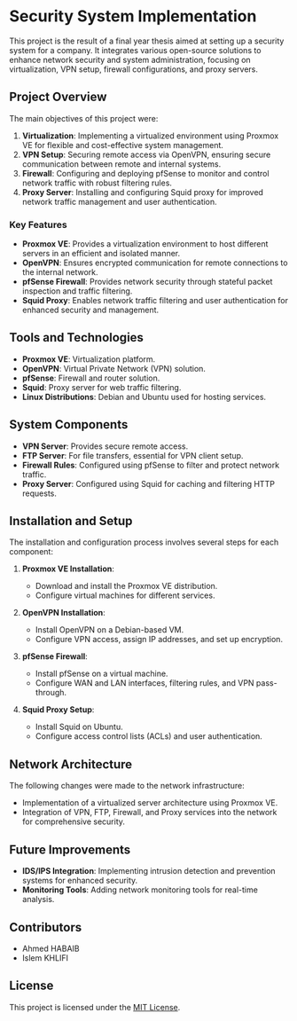 # Security System Implementation 

This project is the result of a final year thesis aimed at setting up a security system for a company. It integrates various open-source solutions to enhance network security and system administration, focusing on virtualization, VPN setup, firewall configurations, and proxy servers.

## Project Overview

The main objectives of this project were:
1. **Virtualization**: Implementing a virtualized environment using Proxmox VE for flexible and cost-effective system management.
2. **VPN Setup**: Securing remote access via OpenVPN, ensuring secure communication between remote and internal systems.
3. **Firewall**: Configuring and deploying pfSense to monitor and control network traffic with robust filtering rules.
4. **Proxy Server**: Installing and configuring Squid proxy for improved network traffic management and user authentication.

### Key Features
- **Proxmox VE**: Provides a virtualization environment to host different servers in an efficient and isolated manner.
- **OpenVPN**: Ensures encrypted communication for remote connections to the internal network.
- **pfSense Firewall**: Provides network security through stateful packet inspection and traffic filtering.
- **Squid Proxy**: Enables network traffic filtering and user authentication for enhanced security and management.

## Tools and Technologies
- **Proxmox VE**: Virtualization platform.
- **OpenVPN**: Virtual Private Network (VPN) solution.
- **pfSense**: Firewall and router solution.
- **Squid**: Proxy server for web traffic filtering.
- **Linux Distributions**: Debian and Ubuntu used for hosting services.

## System Components
- **VPN Server**: Provides secure remote access.
- **FTP Server**: For file transfers, essential for VPN client setup.
- **Firewall Rules**: Configured using pfSense to filter and protect network traffic.
- **Proxy Server**: Configured using Squid for caching and filtering HTTP requests.

## Installation and Setup
The installation and configuration process involves several steps for each component:

1. **Proxmox VE Installation**:
   - Download and install the Proxmox VE distribution.
   - Configure virtual machines for different services.

2. **OpenVPN Installation**:
   - Install OpenVPN on a Debian-based VM.
   - Configure VPN access, assign IP addresses, and set up encryption.

3. **pfSense Firewall**:
   - Install pfSense on a virtual machine.
   - Configure WAN and LAN interfaces, filtering rules, and VPN pass-through.

4. **Squid Proxy Setup**:
   - Install Squid on Ubuntu.
   - Configure access control lists (ACLs) and user authentication.

## Network Architecture
The following changes were made to the network infrastructure:
- Implementation of a virtualized server architecture using Proxmox VE.
- Integration of VPN, FTP, Firewall, and Proxy services into the network for comprehensive security.

## Future Improvements
- **IDS/IPS Integration**: Implementing intrusion detection and prevention systems for enhanced security.
- **Monitoring Tools**: Adding network monitoring tools for real-time analysis.

## Contributors
- Ahmed HABAIB
- Islem KHLIFI

## License
This project is licensed under the [MIT License](LICENSE).

